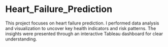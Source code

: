 # Heart_Failure_Prediction
This project focuses on heart failure prediction. I performed data analysis and visualization to uncover key health indicators and risk patterns. The insights were presented through an interactive Tableau dashboard for clear understanding.
